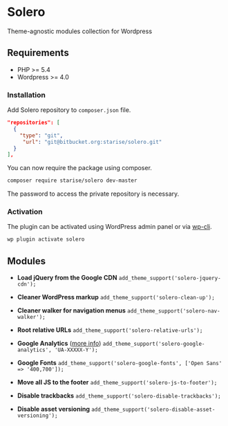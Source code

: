 # Solero

Theme-agnostic modules collection for Wordpress

## Requirements

* PHP >= 5.4
* Wordpress >= 4.0

### Installation

Add Solero repository to `composer.json` file.

```json
"repositories": [
  {
    "type": "git",
     "url": "git@bitbucket.org:starise/solero.git"
  }
],
```

You can now require the package using composer.

```sh
composer require starise/solero dev-master
```

The password to access the private repository is necessary.

### Activation

The plugin can be activated using WordPress admin panel or via [wp-cli](http://wp-cli.org/commands/plugin/activate/).

```sh
wp plugin activate solero
```

## Modules

* **Load jQuery from the Google CDN**
  `add_theme_support('solero-jquery-cdn');`

* **Cleaner WordPress markup**
  `add_theme_support('solero-clean-up');`

* **Cleaner walker for navigation menus**
`add_theme_support('solero-nav-walker');`

* **Root relative URLs**
  `add_theme_support('solero-relative-urls');`

* **Google Analytics** ([more info](https://github.com/roots/soil/wiki/Google-Analytics))
  `add_theme_support('solero-google-analytics', 'UA-XXXXX-Y');`

* **Google Fonts**
  `add_theme_support('solero-google-fonts', ['Open Sans' => '400,700']);`

* **Move all JS to the footer**
  `add_theme_support('solero-js-to-footer');`

* **Disable trackbacks**
  `add_theme_support('solero-disable-trackbacks');`

* **Disable asset versioning**
  `add_theme_support('solero-disable-asset-versioning');`
